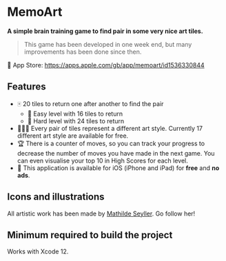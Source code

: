 # MemoArt

**A simple brain training game to find pair in some very nice art tiles.**

> This game has been developed in one week end, but many improvements has been done since then.


📲 App Store: https://apps.apple.com/gb/app/memoart/id1536330844

## Features

* 🀄️ 20 tiles to return one after another to find the pair
  * 🧒 Easy level with 16 tiles to return
  * 🧓 Hard level with 24 tiles to return
* 👩🏻‍🎨 Every pair of tiles represent a different art style. Currently 17 different art style are available for free.
* 🏆 There is a counter of moves, so you can track your progress to decrease the number of moves you have made in the next game. You can even visualise your top 10 in High Scores for each level.
* 💸 This application is available for iOS (iPhone and iPad) for **free** and **no ads**.

## Icons and illustrations

All artistic work has been made by [Mathilde Seyller](https://instagram.com/myobriel). Go follow her!

## Minimum required to build the project

Works with Xcode 12.
